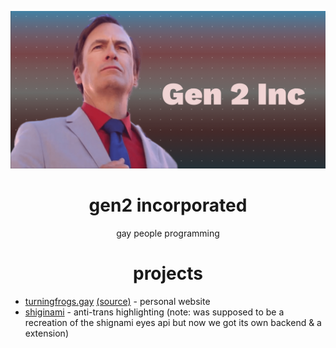 ![blep](https://raw.githubusercontent.com/gen2inc/.github/main/images/gen%202.png)
<h1 align="center">gen2 incorporated</h1>
<p align="center">gay people programming</p>
<h1 align="center">projects</h1> 
<ul>
 <li><a href="https://turningfrogs.gay">turningfrogs.gay</a> <a href="https://github.com/gen2inc/turningfrogs.gay">(source)</a> - personal website</li>
  <li><a href="https://github.com/gen2inc/shinigami">shiginami</a> - anti-trans highlighting (note: was supposed to be a recreation of the shignami eyes api but now we got its own backend & a extension)</li>
</ul>
